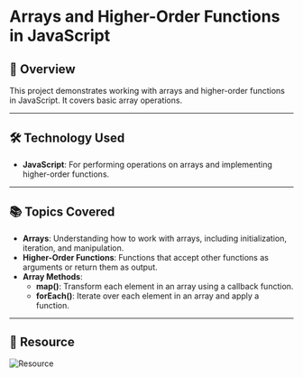 # Arrays and Higher-Order Functions in JavaScript

## 📖 Overview
This project demonstrates working with arrays and higher-order functions in JavaScript. It covers basic array operations.

---

## 🛠️ Technology Used
- **JavaScript**: For performing operations on arrays and implementing higher-order functions.

---

## 📚 Topics Covered
- **Arrays**: Understanding how to work with arrays, including initialization, iteration, and manipulation.
- **Higher-Order Functions**: Functions that accept other functions as arguments or return them as output.
- **Array Methods**:
  - **map()**: Transform each element in an array using a callback function.
  - **forEach()**: Iterate over each element in an array and apply a function.

---

## 📸 Resource
![Resource](https://drive.google.com/uc?export=view&id=1fCBwInK_txXp51tOJ4oNPPmma-G2TJAl)
